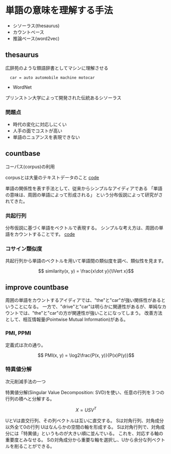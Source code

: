 <!-- FileName: readme
 Author: 8ucchiman
 CreatedDate: 2023-02-18 11:37:23 +0900
 LastModified: 2023-02-19 16:32:49 +0900
 Reference: 8ucchiman.jp
-->



# 単語の意味を理解する手法
 - シソーラス(thesaurus)
 - カウントベース
 - 推論ベース(word2vec)


## thesaurus
広辞苑のような類語辞書としてマシンに理解させる

```
  car = auto automobile machine motocar
```

- WordNet

プリンストン大学によって開発された伝統あるシソーラス

### 問題点
- 時代の変化に対応しにくい
- 人手の面でコストが高い
- 単語のニュアンスを表現できない

## countbase
コーパス(corpus)の利用

corpusとは大量のテキストデータのこと
[code](./make_corpus.py)

単語の関係性を表す手法として、従来からシンプルなアイディアである
「単語の意味は、周囲の単語によって形成される」
という分布仮説によって研究がされてきた。

### 共起行列
分布仮説に基づく単語をベクトルで表現する。
シンプルな考え方は、周囲の単語をカウントすることです。
[code](./make_co_occurence_matrix.py)

### コサイン類似度
共起行列から単語のベクトルを用いて単語間の類似度を調べ、類似性を見ます。
```math
 similarity(x, y) = \frac{x\dot y}{\lVert x}
```

## improve countbase
周囲の単語をカウントするアイディアでは、"the"と"car"が強い関係性があるということになる。
一方で、"drive"と"car"は明らかに関連性があるが、単純なカウントでは、"the"と"car"の方が関連性が強いことになってしまう。
改善方法として、相互情報量(Pointwise Mutual Information)がある。
### PMI, PPMI
定義式は次の通り。
```math
  PMI(x, y) = \log2\frac{P(x, y)}{P(x)P(y)}
```


### 特異値分解
次元削減手法の一つ

特異値分解(Singular Value Decomposition: SVD)を使い、任意の行列を３つの行列の積へと分解する。
```math
  X = USV^T
```
UとVは直交行列、その列ベクトルは互いに直交する。
Sは対角行列、対角成分以外全て0の行列
Uはなんらかの空間の軸を形成する。
Sは対角行列で、対角成分には「特異値」というものが大きい順に並んでいる。
これを、対応する軸の重要度とみなせる。
Sの対角成分から重要な軸を選択し、Uから余分な列ベクトルを削ることができる。


